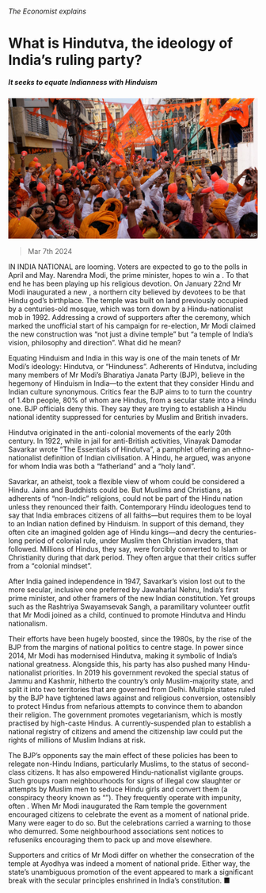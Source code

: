 ###### The Economist explains

# What is Hindutva, the ideology of India’s ruling party? 

##### It seeks to equate Indianness with Hinduism 

![image](images/20240302_BLP509.jpg) 

> Mar 7th 2024 

IN INDIA NATIONAL  are looming. Voters are expected to go to the polls in April and May. Narendra Modi, the prime minister, hopes to win a . To that end he has been playing up his religious devotion. On January 22nd Mr Modi inaugurated a new , a northern city believed by devotees to be that Hindu god’s birthplace. The temple was built on land previously occupied by a centuries-old mosque, which was torn down by a Hindu-nationalist mob in 1992. Addressing a crowd of supporters after the ceremony, which marked the unofficial start of his campaign for re-election, Mr Modi claimed the new construction was “not just a divine temple” but “a temple of India’s vision, philosophy and direction”. What did he mean?

Equating Hinduism and India in this way is one of the main tenets of Mr Modi’s ideology: Hindutva, or “Hinduness”. Adherents of Hindutva, including many members of Mr Modi’s Bharatiya Janata Party (BJP), believe in the hegemony of Hinduism in India—to the extent that they consider Hindu and Indian culture synonymous. Critics fear the BJP aims to to turn the country of 1.4bn people, 80% of whom are Hindus, from a secular state into a Hindu one. BJP officials deny this. They say they are trying to establish a Hindu national identity suppressed for centuries by Muslim and British invaders. 

Hindutva originated in the anti-colonial movements of the early 20th century. In 1922, while in jail for anti-British activities, Vinayak Damodar Savarkar wrote “The Essentials of Hindutva”, a pamphlet offering an ethno-nationalist definition of Indian civilisation. A Hindu, he argued, was anyone for whom India was both a “fatherland” and a “holy land”. 

Savarkar, an atheist, took a flexible view of whom could be considered a Hindu. Jains and Buddhists could be. But Muslims and Christians, as adherents of “non-Indic” religions, could not be part of the Hindu nation unless they renounced their faith. Contemporary Hindu ideologues tend to say that India embraces citizens of all faiths—but requires them to be loyal to an Indian nation defined by Hinduism. In support of this demand, they often cite an imagined golden age of Hindu kings—and decry the centuries-long period of colonial rule, under Muslim then Christian invaders, that followed. Millions of Hindus, they say, were forcibly converted to Islam or Christianity during that dark period. They often argue that their critics suffer from a “colonial mindset”.

After India gained independence in 1947, Savarkar’s vision lost out to the more secular, inclusive one preferred by Jawaharlal Nehru, India’s first prime minister, and other framers of the new Indian constitution. Yet groups such as the Rashtriya Swayamsevak Sangh, a paramilitary volunteer outfit that Mr Modi joined as a child, continued to promote Hindutva and Hindu nationalism. 

Their efforts have been hugely boosted, since the 1980s, by the rise of the BJP from the margins of national politics to centre stage. In power since 2014, Mr Modi has modernised Hindutva, making it symbolic of India’s national greatness. Alongside this, his party has also pushed many Hindu-nationalist priorities. In 2019 his government revoked the special status of Jammu and Kashmir, hitherto the country’s only Muslim-majority state, and split it into two territories that are governed from Delhi. Multiple states ruled by the BJP have tightened laws against  and religious conversion, ostensibly to protect Hindus from nefarious attempts to convince them to abandon their religion. The government promotes vegetarianism, which is mostly practised by high-caste Hindus. A currently-suspended plan to establish a national registry of citizens and amend the citizenship law could put the rights of millions of Muslim Indians at risk. 

The BJP’s opponents say the main effect of these policies has been to relegate non-Hindu Indians, particularly Muslims, to the status of second-class citizens. It has also empowered Hindu-nationalist vigilante groups. Such groups roam neighbourhoods for signs of illegal cow slaughter or attempts by Muslim men to seduce Hindu girls and convert them (a conspiracy theory known as “”). They frequently operate with impunity, often . When Mr Modi inaugurated the Ram temple the government encouraged citizens to celebrate the event as a moment of national pride. Many were eager to do so. But the celebrations carried a warning to those who demurred. Some neighbourhood associations sent notices to refuseniks encouraging them to pack up and move elsewhere.

Supporters and critics of Mr Modi differ on whether the consecration of the temple at Ayodhya was indeed a moment of national pride. Either way, the state’s unambiguous promotion of the event appeared to mark a significant break with the secular principles enshrined in India’s constitution. ■

